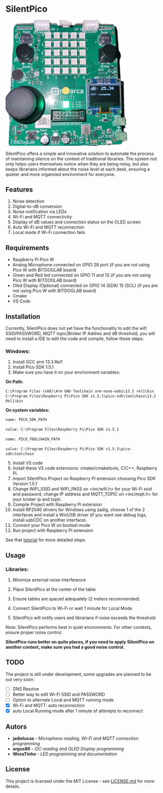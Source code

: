 # SilentPico

<img src="SilentPico.png" alt="SilentPico" width="400">

SilentPico offers a simple and innovative solution to automate the process of maintaining silence on the context of traditional libraries. The system not only helps users themselves notice when they are being noisy, but also keeps librarians informed about the noise level at each desk, ensuring a quieter and more organized environment for everyone.

## Features

1. Noise detection
2. Digital-to-dB conversion
3. Noise notification via LEDs
4. Wi-Fi and MQTT connectivity
5. Display of dB values and connection status on the OLED screen
6. Auto Wi-Fi and MQTT reconnection
7. Local mode if Wi-Fi connection fails

## Requirements

* Raspberry Pi Pico W
* Analog Microphone connected on GPIO 28 port (if you are not using Pico W with BITDOGLAB board)
* Green and Red led connected on GPIO 11 and 13 (if you are not using Pico W with BITDOGLAB board)
* Oled Display (Optional) connected on GPIO 14 (SDA) 15 (SCL) (if you are not using Pico W with BITDOGLAB board)
* Cmake
* VS Code

## Installation

Currently, SilentPico does not yet have the functionality to edit the wifi SSID/PASSWORD, MQTT topic/Broker IP Addres and dB threshold, you will need to install a IDE to edit the code and compile, follow these steps:

### Windows:

1. Install GCC arm 13.3.Rel1
2. Install Pico SDK 1.5.1
3. Make sure you have it on your environment variables:
   
**On Path:**
```
C:\Program Files (x86)\Arm GNU Toolchain arm-none-eabi\13.3 rel1\bin
C:\Program Files\Raspberry Pi\Pico SDK v1.5.1\pico-sdk\toolchain\13.2 Rel1\bin
```
**On system variables:**
```
name: PICO_SDK_PATH

value: C:\Program Files\Raspberry Pi\Pico SDK v1.5.1

name: PICO_TOOLCHAIN_PATH

value: C:\Program Files\Raspberry Pi\Pico SDK v1.5.1\pico-sdk\toolchain
```
5. Install VS code
6. Install these VS code extensions: cmake/cmaketools, C/C++, Raspberry Pi.
7. import SilentPico Project on Raspberry Pi extension choosing Pico SDK Version 1.5.1
8. Change WIFI_SSID and WIFI_PASS on <inc/wifi.h> for your Wi-Fi ssid and password, change IP address and MQTT_TOPIC on <inc/mqtt.h> for your broker ip and topic.
9. Compile Project with Raspberry Pi extension
10. Install RP2040 drivers for Windows using zadig, choose 1 of the 2 interfaces and install a WinUSB driver (if you want see debug logs, install usbCDC on another interface).
11. Connect your Pico W on bootsel mode
12. Run project with Raspberry Pi extension

See that [tutorial](https://www.youtube.com/watch?v=cMtbuvkkF5c&t=194s) for more detailed steps.

## Usage

### Libraries:

1. Minimize external noise interference

2. Place SilentPico at the center of the table

3. Ensure tables are spaced adequately (2 meters recommended)

4. Connect SilentPico to Wi-Fi or wait 1 minute for Local Mode

5. SilentPico will notify users and librarians if noise exceeds the threshold

Note: SilentPico performs best in quiet environments. For other contexts, ensure proper noise control.

**SilentPico runs better on quite places, if you need to apply SilentPico on another context, make sure you had a good noise control.**

## TODO

The project is still under development, some upgrades are planned to be out very soon:

- [ ] DNS Resolve
- [ ] Better way to edit Wi-Fi SSID and PASSWORD
- [ ] Option to alternate Local and MQTT running mode
- [x] Wi-Fi and MQTT: auto reconnection
- [x] auto Local Running mode after 1 minute of attempts to reconnect

## Autors

* **jadielucas** - *Microphone reading, Wi-Fi and MQTT connection programming*
* **argus86** - *I2C reading and OLED Display programming*
* **WessTinho** - *LED programming and documentation*

## License

This project is licensed under the MIT License - see [LICENSE.md](https://github.com/jadielucas/IP_Project/blob/main/LICENSE) for more details.
